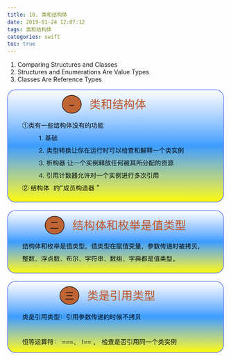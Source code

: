```yaml
---
title: 10. 类和结构体
date: 2019-01-24 12:07:12
tags: 类和结构体
categories: swift
toc: true
---
```


1. Comparing Structures and Classes
2. Structures and Enumerations Are Value Types
3. Classes Are Reference Types

<!--more-->


![1](10__类和结构体/1.png)

![2](10__类和结构体/2.png)

![3](10__类和结构体/3.png)
